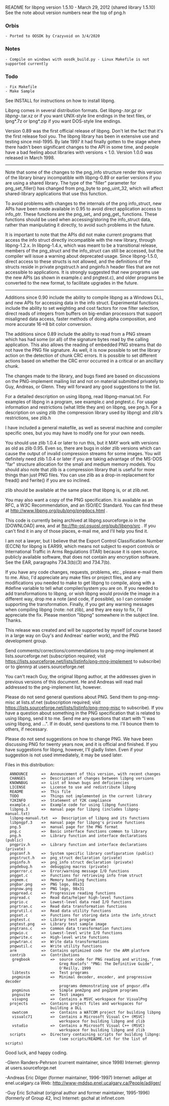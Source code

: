 README for libpng version 1.5.10 - March 29, 2012 (shared library 1.5.10)
See the note about version numbers near the top of png.h

### Orbis
	- Ported to OOSDK by Crazyvoid on 3/4/2020
	
### Notes 
	- Compile on windows with oosdk_build.py - Linux Makefile is not supported currently

### Todo 
	- Fix Makefile 
	- Make Sample
	
See INSTALL for instructions on how to install libpng.

Libpng comes in several distribution formats.  Get libpng-*.tar.gz or
libpng-*.tar.xz or if you want UNIX-style line endings in the text files,
or lpng*.7z or lpng*.zip if you want DOS-style line endings.

Version 0.89 was the first official release of libpng.  Don't let the
fact that it's the first release fool you.  The libpng library has been in
extensive use and testing since mid-1995.  By late 1997 it had
finally gotten to the stage where there hadn't been significant
changes to the API in some time, and people have a bad feeling about
libraries with versions < 1.0.  Version 1.0.0 was released in
March 1998.

****
Note that some of the changes to the png_info structure render this
version of the library binary incompatible with libpng-0.89 or
earlier versions if you are using a shared library.  The type of the
"filler" parameter for png_set_filler() has changed from png_byte to
png_uint_32, which will affect shared-library applications that use
this function.

To avoid problems with changes to the internals of the png info_struct,
new APIs have been made available in 0.95 to avoid direct application
access to info_ptr.  These functions are the png_set_<chunk> and
png_get_<chunk> functions.  These functions should be used when
accessing/storing the info_struct data, rather than manipulating it
directly, to avoid such problems in the future.

It is important to note that the APIs did not make current programs
that access the info struct directly incompatible with the new
library, through libpng-1.2.x.  In libpng-1.4.x, which was meant to
be a transitional release, members of the png_struct and the
info_struct can still be accessed, but the compiler will issue a
warning about deprecated usage.  Since libpng-1.5.0, direct access
to these structs is not allowed, and the definitions of the structs
reside in private pngstruct.h and pnginfo.h header files that are not
accessible to applications.  It is strongly suggested that new
programs use the new APIs (as shown in example.c and pngtest.c), and
older programs be converted to the new format, to facilitate upgrades
in the future.
****

Additions since 0.90 include the ability to compile libpng as a
Windows DLL, and new APIs for accessing data in the info struct.
Experimental functions include the ability to set weighting and cost
factors for row filter selection, direct reads of integers from buffers
on big-endian processors that support misaligned data access, faster
methods of doing alpha composition, and more accurate 16->8 bit color
conversion.

The additions since 0.89 include the ability to read from a PNG stream
which has had some (or all) of the signature bytes read by the calling
application.  This also allows the reading of embedded PNG streams that
do not have the PNG file signature.  As well, it is now possible to set
the library action on the detection of chunk CRC errors.  It is possible
to set different actions based on whether the CRC error occurred in a
critical or an ancillary chunk.

The changes made to the library, and bugs fixed are based on discussions
on the PNG-implement mailing list and not on material submitted
privately to Guy, Andreas, or Glenn.  They will forward any good
suggestions to the list.

For a detailed description on using libpng, read libpng-manual.txt.  For
examples of libpng in a program, see example.c and pngtest.c.  For usage
information and restrictions (what little they are) on libpng, see
png.h.  For a description on using zlib (the compression library used by
libpng) and zlib's restrictions, see zlib.h

I have included a general makefile, as well as several machine and
compiler specific ones, but you may have to modify one for your own needs.

You should use zlib 1.0.4 or later to run this, but it MAY work with
versions as old as zlib 0.95.  Even so, there are bugs in older zlib
versions which can cause the output of invalid compression streams for
some images.  You will definitely need zlib 1.0.4 or later if you are
taking advantage of the MS-DOS "far" structure allocation for the small
and medium memory models.  You should also note that zlib is a
compression library that is useful for more things than just PNG files.
You can use zlib as a drop-in replacement for fread() and fwrite() if
you are so inclined.

zlib should be available at the same place that libpng is, or at zlib.net.

You may also want a copy of the PNG specification.  It is available
as an RFC, a W3C Recommendation, and an ISO/IEC Standard.  You can find
these at http://www.libpng.org/pub/png/pngdocs.html .

This code is currently being archived at libpng.sourceforge.io in the
[DOWNLOAD] area, and at ftp://ftp-osl.osuosl.org/pub/libpng/src .  If you
can't find it in any of those places, e-mail me, and I'll help you find it.

I am not a lawyer, but I believe that the Export Control Classification
Number (ECCN) for libpng is EAR99, which means not subject to export
controls or International Traffic in Arms Regulations (ITAR) because it
is open source, publicly available software, that does not contain any
encryption software.  See the EAR, paragraphs 734.3(b)(3) and 734.7(b).

If you have any code changes, requests, problems, etc., please e-mail
them to me.  Also, I'd appreciate any make files or project files,
and any modifications you needed to make to get libpng to compile,
along with a #define variable to tell what compiler/system you are on.
If you needed to add transformations to libpng, or wish libpng would
provide the image in a different way, drop me a note (and code, if
possible), so I can consider supporting the transformation.
Finally, if you get any warning messages when compiling libpng
(note: not zlib), and they are easy to fix, I'd appreciate the
fix.  Please mention "libpng" somewhere in the subject line.  Thanks.

This release was created and will be supported by myself (of course
based in a large way on Guy's and Andreas' earlier work), and the PNG
development group.

Send comments/corrections/commendations to png-mng-implement at
lists.sourceforge.net (subscription required; visit
https://lists.sourceforge.net/lists/listinfo/png-mng-implement
to subscribe) or to glennrp at users.sourceforge.net

You can't reach Guy, the original libpng author, at the addresses
given in previous versions of this document.  He and Andreas will
read mail addressed to the png-implement list, however.

Please do not send general questions about PNG.  Send them to
png-mng-misc at lists.sf.net (subscription required; visit
https://lists.sourceforge.net/lists/listinfo/png-mng-misc to
subscribe).  If you have a question about something
in the PNG specification that is related to using libpng, send it
to me.  Send me any questions that start with "I was using libpng,
and ...".  If in doubt, send questions to me.  I'll bounce them
to others, if necessary.

Please do not send suggestions on how to change PNG.  We have
been discussing PNG for twenty years now, and it is official and
finished.  If you have suggestions for libpng, however, I'll
gladly listen.  Even if your suggestion is not used immediately,
it may be used later.

Files in this distribution:

      ANNOUNCE      =>  Announcement of this version, with recent changes
      CHANGES       =>  Description of changes between libpng versions
      KNOWNBUG      =>  List of known bugs and deficiencies
      LICENSE       =>  License to use and redistribute libpng
      README        =>  This file
      TODO          =>  Things not implemented in the current library
      Y2KINFO       =>  Statement of Y2K compliance
      example.c     =>  Example code for using libpng functions
      libpng.3      =>  manual page for libpng (includes libpng-manual.txt)
      libpng-manual.txt  =>  Description of libpng and its functions
      libpngpf.3    =>  manual page for libpng's private functions
      png.5         =>  manual page for the PNG format
      png.c         =>  Basic interface functions common to library
      png.h         =>  Library function and interface declarations (public)
      pngpriv.h     =>  Library function and interface declarations (private)
      pngconf.h     =>  System specific library configuration (public)
      pngstruct.h   =>  png_struct declaration (private)
      pnginfo.h     =>  png_info struct declaration (private)
      pngdebug.h    =>  debugging macros (private)
      pngerror.c    =>  Error/warning message I/O functions
      pngget.c      =>  Functions for retrieving info from struct
      pngmem.c      =>  Memory handling functions
      pngbar.png    =>  PNG logo, 88x31
      pngnow.png    =>  PNG logo, 98x31
      pngpread.c    =>  Progressive reading functions
      pngread.c     =>  Read data/helper high-level functions
      pngrio.c      =>  Lowest-level data read I/O functions
      pngrtran.c    =>  Read data transformation functions
      pngrutil.c    =>  Read data utility functions
      pngset.c      =>  Functions for storing data into the info_struct
      pngtest.c     =>  Library test program
      pngtest.png   =>  Library test sample image
      pngtrans.c    =>  Common data transformation functions
      pngwio.c      =>  Lowest-level write I/O functions
      pngwrite.c    =>  High-level write functions
      pngwtran.c    =>  Write data transformations
      pngwutil.c    =>  Write utility functions
      arm           =>  Contains optimized code for the ARM platform
      contrib       =>  Contributions
       gregbook         =>  source code for PNG reading and writing, from
                            Greg Roelofs' "PNG: The Definitive Guide",
                            O'Reilly, 1999
       libtests         =>  Test programs
       pngminim         =>  Minimal decoder, encoder, and progressive decoder
                            programs demonstrating use of pngusr.dfa
       pngminus         =>  Simple pnm2png and png2pnm programs
       pngsuite         =>  Test images
       visupng          =>  Contains a MSVC workspace for VisualPng
      projects      =>  Contains project files and workspaces for
                        building a DLL
       owatcom          =>  Contains a WATCOM project for building libpng
       visualc71        =>  Contains a Microsoft Visual C++ (MSVC)
                            workspace for building libpng and zlib
       vstudio          =>  Contains a Microsoft Visual C++ (MSVC)
                            workspace for building libpng and zlib
      scripts       =>  Directory containing scripts for building libpng:
                            (see scripts/README.txt for the list of scripts)

Good luck, and happy coding.

-Glenn Randers-Pehrson (current maintainer, since 1998)
 Internet: glennrp at users.sourceforge.net

-Andreas Eric Dilger (former maintainer, 1996-1997)
 Internet: adilger at enel.ucalgary.ca
 Web: http://www-mddsp.enel.ucalgary.ca/People/adilger/

-Guy Eric Schalnat (original author and former maintainer, 1995-1996)
 (formerly of Group 42, Inc)
 Internet: gschal at infinet.com